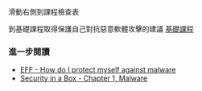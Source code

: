 [Title]: # (現在怎樣?)
[Order]: # (3)

滑動右側到課程檢查表

到基礎課程取得保護自己對抗惡意軟體攻擊的建議
[基礎課程](umbrella://lesson/malware/0)

### 進一步閱讀

* [EFF - How do I protect myself against malware](https://ssd.eff.org/en/module/how-do-i-protect-myself-against-malware)
* [Security in a Box - Chapter 1, Malware](https://securityinabox.org/chapter-1)